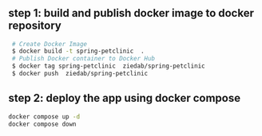 #

## step 1: build and publish docker image to docker repository

```sh
 # Create Docker Image
 $ docker build -t spring-petclinic  .
 # Publish Docker container to Docker Hub
 $ docker tag spring-petclinic  ziedab/spring-petclinic 
 $ docker push  ziedab/spring-petclinic 
 ```

## step 2: deploy the app using docker compose

```sh
docker compose up -d
docker compose down 
```

